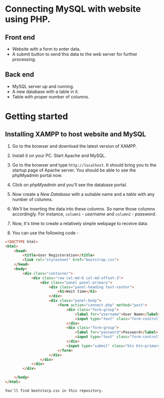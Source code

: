 # Connecting MySQL with website using PHP.

**Front end**
-----------------------------------------------------------------------------

- Website with a form to enter data.
- A submit button to send this data to the web server for further processing.

**Back end**
-----------------------------------------------------------------------------

- MySQL server up and running.
- A new database with a table in it.
- Table with proper number of columns.

**Getting started**
==============================================================================

## Installing XAMPP to host website and MySQL ##

1. Go to the browser and download the latest version of XAMPP.

2. Install it on your PC. Start Apache and MySQL.

3. Go to the browser and type `http://localhost`. It should bring you to the startup page of Apache server. You should be able to see the phpMyadmin portal now.

4. Click on *phpMyadmin* and you'll see the database portal.

5. Now create a *New Database* with a suitable name and a *table* with any number of columns.

6. We'll be inserting the data into these columns. So name those columns accordingly. For instance, `column1` - *username*  and `column2` - *password*.

7. Now, it's time to create a relatively simple webpage to receive data.

8. You can use the following code -

```html
<!DOCTYPE html>
<html>
    <head>
        <title>User Registeration</title>
        <link rel="stylesheet" href="bootstrap.css">
    </head>
    <body>
        <div class="container">
            <div class="row col-md-6 col-md-offset-3">
                <div class="panel panel-primary">
                    <div class="panel-heading text-center">
                        <h1>Wait time</h1>
                    </div>
                    <div class="panel-body">
                        <form action="connect.php" method="post">
                            <div class="form-group">
                                <label for="username">User Name</label>
                                <input type="text" class="form-control" id="username" name="username" required>
                            </div>
                            <div class="form-group">
                                <label for="password">Password</label>
                                <input type="text" class="form-control" id="password" name="password" required>
                            </div>
                            <input type="submit" class="btn btn-primary">
                        </form>
                    </div>
                </div>
            </div>
        </div>

    </body>
</html>
``` 
```You'll find bootstarp.css in this repository.```

